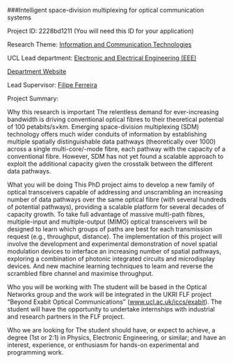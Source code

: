 ###Intelligent space-division multiplexing for optical communication systems

Project ID: 2228bd1211
(You will need this ID for your application)

Research Theme: [Information and Communication Technologies](../themes/information-and-communication-technologies.md)

UCL Lead department: [Electronic and Electrical Engineering (EEE)](../departments/electronic-and-electrical-engineering.md)

[Department Website](https://www.ucl.ac.uk/electronic-electrical-engineering)

Lead Supervisor: [Filipe Ferreira](https://iris.ucl.ac.uk/iris/browse/profile?upi=FMARQ88)

Project Summary:

Why this research is important
 The relentless demand for ever-increasing bandwidth is driving conventional optical fibres to their theoretical potential of 100 petabits/s×km. Emerging space-division multiplexing (SDM) technology offers much wider conduits of information by establishing multiple spatially distinguishable data pathways (theoretically over 1000) across a single multi-core/-mode fibre, each pathway with the capacity of a conventional fibre. However, SDM has not yet found a scalable approach to exploit the additional capacity given the crosstalk between the different data pathways.
 
 What you will be doing
 This PhD project aims to develop a new family of optical transceivers capable of addressing and unscrambling an increasing number of data pathways over the same optical fibre (with several hundreds of potential pathways), providing a scalable platform for several decades of capacity growth. To take full advantage of massive multi-path fibres, multiple-input and multiple-output (MIMO) optical transceivers will be designed to learn which groups of paths are best for each transmission request (e.g., throughput, distance). 
 The implementation of this project will involve the development and experimental demonstration of novel spatial modulation devices to interface an increasing number of spatial pathways, exploring a combination of photonic integrated circuits and microdisplay devices. And new machine learning techniques to learn and reverse the scrambled fibre channel and maximise throughput. 
 
 Who you will be working with 
 The student will be based in the Optical Networks group and the work will be integrated in the UKRI FLF project “Beyond Exabit Optical Communications” (www.ucl.ac.uk/iccs/exabit). The student will have the opportunity to undertake internships with industrial and research partners in the FLF project. 
 
 Who we are looking for
 The student should have, or expect to achieve, a degree (1st or 2:1) in Physics, Electronic Engineering, or similar; and have an interest, experience, or enthusiasm for hands-on experimental and programming work.